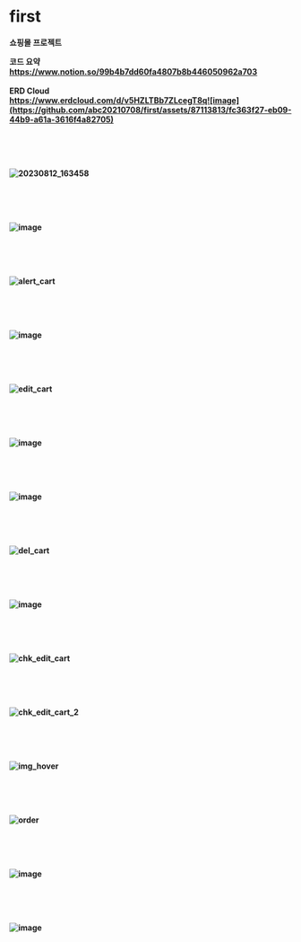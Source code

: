 # first
<b>쇼핑몰 프로젝트<b>

<b>코드 요약<b> <br>https://www.notion.so/99b4b7dd60fa4807b8b446050962a703
<br>
<br>
<b>ERD Cloud<b> <br>https://www.erdcloud.com/d/v5HZLTBb7ZLcegT8q![image](https://github.com/abc20210708/first/assets/87113813/fc363f27-eb09-44b9-a61a-3616f4a82705)
<br>


<br>  
<br>
<br>

![20230812_163458](https://github.com/abc20210708/first/assets/87113813/958dd0c5-560f-45e4-8fcb-3812700a2a27)


<br>  
<br>
<br>

![image](https://github.com/abc20210708/first/assets/87113813/70b3c03c-7347-491c-abf8-9a031c7de4c4)

<br>  
<br>
<br>

![alert_cart](https://github.com/abc20210708/first/assets/87113813/bac25cf7-c0c0-4ede-935b-73605154a910)

<br>  
<br>
<br>

![image](https://github.com/abc20210708/first/assets/87113813/76a1bb9a-a605-4e07-8879-de305c8a97a2)

<br>  
<br>
<br>

![edit_cart](https://github.com/abc20210708/first/assets/87113813/4f17bc49-f3ac-4b6e-979b-5ab2bd8d974b)

<br>  
<br>
<br>

![image](https://github.com/abc20210708/first/assets/87113813/10f5ccb2-85c3-4eb6-b1e7-7f87b22542b6)

<br>  
<br>
<br>

![image](https://github.com/abc20210708/first/assets/87113813/5461d056-0b5b-44c5-b2d2-a9d7713dc500)

<br>  
<br>
<br>

![del_cart](https://github.com/abc20210708/first/assets/87113813/54252fbe-eef7-4930-b5b7-dc3c36d55ec0)

<br>  
<br>
<br>

![image](https://github.com/abc20210708/first/assets/87113813/878b97c3-fc43-4d31-b9fc-ed775120c0f2)

<br>  
<br>
<br>

![chk_edit_cart](https://github.com/abc20210708/first/assets/87113813/c4b6787a-3516-43f4-bf7d-61f8efd4cf2d)

<br>  
<br>
<br>

![chk_edit_cart_2](https://github.com/abc20210708/first/assets/87113813/6305ee19-180d-413a-92df-9007245ee1a2)

<br>  
<br>
<br>

![img_hover](https://github.com/abc20210708/first/assets/87113813/af4c301f-d578-4e00-9967-be57242768c4)

<br>  
<br>
<br>

![order](https://github.com/abc20210708/first/assets/87113813/e0c55189-48e4-46fa-83a0-bfbf5a69bb11)

<br>  
<br>
<br>

![image](https://github.com/abc20210708/first/assets/87113813/8eb83bca-7287-4beb-9029-6ee390f72f33)

<br>  
<br>
<br>


![image](https://github.com/abc20210708/first/assets/87113813/ec7802ed-ce13-4935-b727-5a653fa9bbf8)

